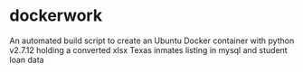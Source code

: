 # dockerwork

An automated build script to create an Ubuntu Docker container
with python v2.7.12 holding a converted xlsx Texas inmates
listing in mysql and student loan data
